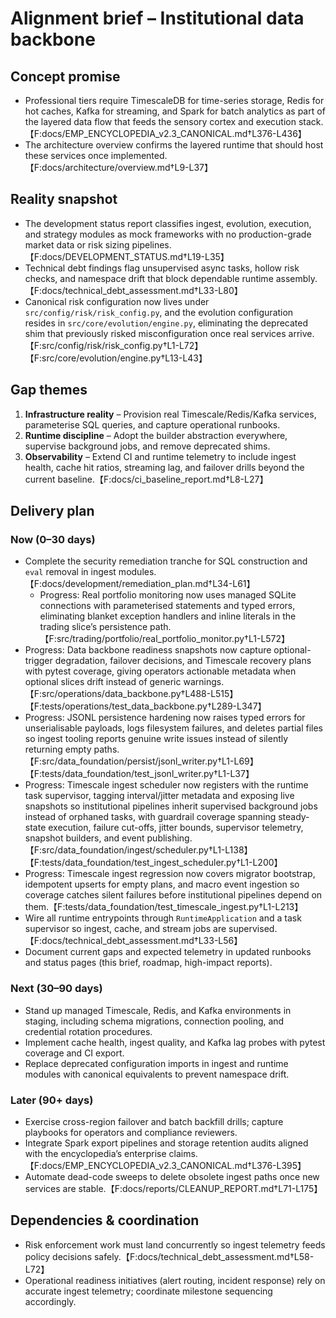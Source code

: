 # Alignment brief – Institutional data backbone

## Concept promise

- Professional tiers require TimescaleDB for time-series storage, Redis for hot
  caches, Kafka for streaming, and Spark for batch analytics as part of the
  layered data flow that feeds the sensory cortex and execution stack.【F:docs/EMP_ENCYCLOPEDIA_v2.3_CANONICAL.md†L376-L436】
- The architecture overview confirms the layered runtime that should host these
  services once implemented.【F:docs/architecture/overview.md†L9-L37】

## Reality snapshot

- The development status report classifies ingest, evolution, execution, and
  strategy modules as mock frameworks with no production-grade market data or
  risk sizing pipelines.【F:docs/DEVELOPMENT_STATUS.md†L19-L35】
- Technical debt findings flag unsupervised async tasks, hollow risk checks, and
  namespace drift that block dependable runtime assembly.【F:docs/technical_debt_assessment.md†L33-L80】
- Canonical risk configuration now lives under `src/config/risk/risk_config.py`,
  and the evolution configuration resides in `src/core/evolution/engine.py`,
  eliminating the deprecated shim that previously risked misconfiguration once
  real services arrive.【F:src/config/risk/risk_config.py†L1-L72】【F:src/core/evolution/engine.py†L13-L43】

## Gap themes

1. **Infrastructure reality** – Provision real Timescale/Redis/Kafka services,
   parameterise SQL queries, and capture operational runbooks.
2. **Runtime discipline** – Adopt the builder abstraction everywhere, supervise
   background jobs, and remove deprecated shims.
3. **Observability** – Extend CI and runtime telemetry to include ingest health,
   cache hit ratios, streaming lag, and failover drills beyond the current
   baseline.【F:docs/ci_baseline_report.md†L8-L27】

## Delivery plan

### Now (0–30 days)

- Complete the security remediation tranche for SQL construction and `eval`
  removal in ingest modules.【F:docs/development/remediation_plan.md†L34-L61】
  - Progress: Real portfolio monitoring now uses managed SQLite connections with
    parameterised statements and typed errors, eliminating blanket exception
    handlers and inline literals in the trading slice’s persistence path.
    【F:src/trading/portfolio/real_portfolio_monitor.py†L1-L572】
- Progress: Data backbone readiness snapshots now capture optional-trigger
  degradation, failover decisions, and Timescale recovery plans with pytest
  coverage, giving operators actionable metadata when optional slices drift
  instead of generic warnings.【F:src/operations/data_backbone.py†L488-L515】【F:tests/operations/test_data_backbone.py†L289-L347】
- Progress: JSONL persistence hardening now raises typed errors for
  unserialisable payloads, logs filesystem failures, and deletes partial files so
  ingest tooling reports genuine write issues instead of silently returning empty
  paths.【F:src/data_foundation/persist/jsonl_writer.py†L1-L69】【F:tests/data_foundation/test_jsonl_writer.py†L1-L37】
- Progress: Timescale ingest scheduler now registers with the runtime task
  supervisor, tagging interval/jitter metadata and exposing live snapshots so
  institutional pipelines inherit supervised background jobs instead of orphaned
  tasks, with guardrail coverage spanning steady-state execution, failure
  cut-offs, jitter bounds, supervisor telemetry, snapshot builders, and event
  publishing.【F:src/data_foundation/ingest/scheduler.py†L1-L138】【F:tests/data_foundation/test_ingest_scheduler.py†L1-L200】
- Progress: Timescale ingest regression now covers migrator bootstrap,
  idempotent upserts for empty plans, and macro event ingestion so coverage
  catches silent failures before institutional pipelines depend on them.【F:tests/data_foundation/test_timescale_ingest.py†L1-L213】
- Wire all runtime entrypoints through `RuntimeApplication` and a task supervisor
  so ingest, cache, and stream jobs are supervised.【F:docs/technical_debt_assessment.md†L33-L56】
- Document current gaps and expected telemetry in updated runbooks and status
  pages (this brief, roadmap, high-impact reports).

### Next (30–90 days)

- Stand up managed Timescale, Redis, and Kafka environments in staging, including
  schema migrations, connection pooling, and credential rotation procedures.
- Implement cache health, ingest quality, and Kafka lag probes with pytest
  coverage and CI export.
- Replace deprecated configuration imports in ingest and runtime modules with
  canonical equivalents to prevent namespace drift.

### Later (90+ days)

- Exercise cross-region failover and batch backfill drills; capture playbooks for
  operators and compliance reviewers.
- Integrate Spark export pipelines and storage retention audits aligned with the
  encyclopedia’s enterprise claims.【F:docs/EMP_ENCYCLOPEDIA_v2.3_CANONICAL.md†L376-L395】
- Automate dead-code sweeps to delete obsolete ingest paths once new services are
  stable.【F:docs/reports/CLEANUP_REPORT.md†L71-L175】

## Dependencies & coordination

- Risk enforcement work must land concurrently so ingest telemetry feeds policy
  decisions safely.【F:docs/technical_debt_assessment.md†L58-L72】
- Operational readiness initiatives (alert routing, incident response) rely on
  accurate ingest telemetry; coordinate milestone sequencing accordingly.
